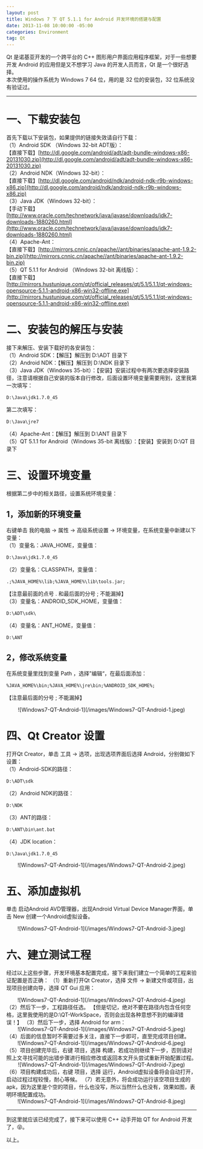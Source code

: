```yaml
---
layout: post
title: Windows 7 下 QT 5.1.1 for Android 开发环境的搭建与配置
date: 2013-11-08 10:00:00 -05:00
categories: Environment
tag: Qt
---
```


Qt 是诺基亚开发的一个跨平台的 C++ 图形用户界面应用程序框架，对于一些想要开发 Android 的应用但是又不想学习 Java 的开发人员而言，Qt 是一个很好选择。  
本次使用的操作系统为 Windows 7 64 位，用的是 32 位的安装包，32 位系统没有验证过。  

---
# 一、下载安装包
首先下载以下安装包，如果提供的链接失效请自行下载：  
（1）Android SDK （Windows 32-bit ADT版）：  
【直接下载】[http://dl.google.com/android/adt/adt-bundle-windows-x86-20131030.zip](http://dl.google.com/android/adt/adt-bundle-windows-x86-20131030.zip)  
（2）Android NDK（Windows 32-bit）：  
【直接下载】[http://dl.google.com/android/ndk/android-ndk-r9b-windows-x86.zip](http://dl.google.com/android/ndk/android-ndk-r9b-windows-x86.zip)  
（3）Java JDK（Windows 32-bit）：  
【手动下载】[http://www.oracle.com/technetwork/java/javase/downloads/jdk7-downloads-1880260.html](http://www.oracle.com/technetwork/java/javase/downloads/jdk7-downloads-1880260.html)  
（4）Apache-Ant：  
【直接下载】[http://mirrors.cnnic.cn/apache//ant/binaries/apache-ant-1.9.2-bin.zip](http://mirrors.cnnic.cn/apache//ant/binaries/apache-ant-1.9.2-bin.zip)  
（5）QT 5.1.1 for Android （Windows 32-bit  离线版）：  
【直接下载】[http://mirrors.hustunique.com/qt/official_releases/qt/5.1/5.1.1/qt-windows-opensource-5.1.1-android-x86-win32-offline.exe](http://mirrors.hustunique.com/qt/official_releases/qt/5.1/5.1.1/qt-windows-opensource-5.1.1-android-x86-win32-offline.exe)  

# 二、安装包的解压与安装
接下来解压、安装下载好的各安装包：  
（1）Android SDK：【解压】解压到  D:\ADT 目录下  
（2）Android NDK：【解压】解压到 D:\NDK 目录下  
（3）Java JDK（Windows 35-bit）：【安装】安装过程中有两次要选择安装路径，注意请根据自己安装的版本自行修改，后面设置环境变量需要用到，这里我第一次填写：
```
D:\Java\jdk1.7.0_45  
```
第二次填写：
```
D:\Java\jre7  
```
（4）Apache-Ant：【解压】解压到 D:\ANT 目录下  
（5）QT 5.1.1 for Android（Windows 35-bit 离线版）：【安装】安装到 D:\QT 目录下  

# 三、设置环境变量
根据第二步中的相关路径，设置系统环境变量：  
## 1，添加新的环境变量
右键单击 我的电脑 -> 属性 -> 高级系统设置 -> 环境变量，在系统变量中新建以下变量：  
（1）变量名：JAVA_HOME，变量值：
```
D:\Java\jdk1.7.0_45  
```
（2）变量名：CLASSPATH，变量值：
```
.;%JAVA_HOME%\lib;%JAVA_HOME%\lib\tools.jar;  
```
【注意最前面的点号 . 和最后面的分号 ; 不能漏掉】  
（3）变量名：ANDROID_SDK_HOME，变量值：
```
D:\ADT\sdk\  
```
（4）变量名：ANT_HOME，变量值：
```
D:\ANT  
```
## 2，修改系统变量
在系统变量里找到变量 Path ，选择”编辑“，在最后面添加：  
```
%JAVA_HOME%\bin;%JAVA_HOME%\jre\bin;%ANDROID_SDK_HOME%;  
```
【注意最后面的分号 ; 不能漏掉】  
<center>
![Windows7-QT-Android-1](/images/Windows7-QT-Android-1.jpeg)
</center>

# 四、Qt Creator 设置
打开Qt Creator，单击 工具 -> 选项，出现选项界面后选择 Android，分别做如下设置：  
（1）Android-SDK的路径：
```
D:\ADT\sdk  
```
（2）Android NDK的路径：
```
D:\NDK  
```
（3）ANT的路径： 
```
D:\ANT\bin\ant.bat  
```
（4）JDK location：
```
D:\Java\jdk1.7.0_45  
```
<center>
![Windows7-QT-Android-1](/images/Windows7-QT-Android-2.jpeg)
</center>

# 五、添加虚拟机
单击 启动Android AVD管理器，出现Android Virtual Device Manager界面，单击 New 创建一个Android虚拟设备。
<center>
![Windows7-QT-Android-1](/images/Windows7-QT-Android-3.jpeg)
</center>

# 六、建立测试工程
经过以上这些步骤，开发环境基本配置完成，接下来我们建立一个简单的工程来验证配置是否正确：
（1）重新打开Qt Creator，选择 文件 -> 新建文件或项目，出现项目创建向导，选择 QT Gui 应用：  
<center>
![Windows7-QT-Android-1](/images/Windows7-QT-Android-4.jpeg)
</center>
（2）然后下一步，工程路径任选。  
【但是切记，绝对不要在路径内包含任何空格，这里我使用的是D:\QT-WorkSpace，否则会出现各种意想不到的编译错误！】  
（3）然后下一步，选择 Android for arm：  
<center>
![Windows7-QT-Android-1](/images/Windows7-QT-Android-5.jpeg)
</center>
（4）后面的信息暂时不需要过多关注，直接下一步即可，直至完成项目创建。  
<center>
![Windows7-QT-Android-1](/images/Windows7-QT-Android-6.jpeg)
</center>
（5）项目创建完毕后，右键 项目，选择 构建，若成功则继续下一步，否则请对照上文寻找可能的出错步骤进行相应修改或返回本文开头尝试重新开始配置过程。  
<center>
![Windows7-QT-Android-1](/images/Windows7-QT-Android-7.jpeg)
</center>
（6）项目构建成功后，右键  
项目，选择 运行，Android虚拟设备将会自动打开，启动过程过程较慢，耐心等候。  
（7）若无意外，将会成功运行该空项目生成的apk，因为这里是个空的项目，什么也没写，所以当然什么也没有，效果如图，表明环境配置成功。  
<center>
![Windows7-QT-Android-1](/images/Windows7-QT-Android-8.jpeg)
</center>

---
到这里就应该已经完成了，接下来可以使用 C++ 动手开始 QT for Android 开发了，😝。

以上。  